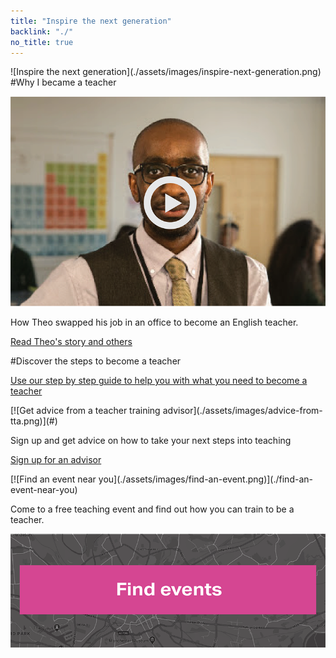 ```yaml
---
title: "Inspire the next generation"
backlink: "./"
no_title: true
---
```


<div class="panel panel-inspire-next-generation" markdown="1">
![Inspire the next generation](./assets/images/inspire-next-generation.png)
</div>

<div class="panel panel-real-stories" markdown="1">
#Why I became a teacher

![Theo's Story](./assets/images/case-study-video.png)

How Theo swapped his job in an office to become an English teacher.

[Read Theo's story and others](./life-as-a-teacher/real-stories "internal")
</div>

<div class="panel panel-became-teacher" markdown="1">
#Discover the steps to become a teacher

[Use our step by step guide to help you with what you need to become a teacher](./how-to-become-a-teacher "internal")
</div>

<div class="panel panel-sign-up-for-advisor" markdown="1">
[![Get advice from a teacher training advisor](./assets/images/advice-from-tta.png)](#)

Sign up and get advice on how to take your next steps into teaching

[Sign up for an advisor](# "external")
</div>

<div class="panel panel-find-an-event" markdown="1">
[![Find an event near you](./assets/images/find-an-event.png)](./find-an-event-near-you)

Come to a free teaching event and find out how you can train to be a teacher.

[![Find events](./assets/images/find-event-button.png)](./find-an-event-near-you)
</div>
